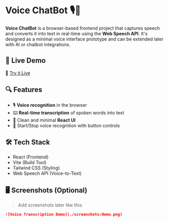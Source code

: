 # Voice ChatBot 🎙️🧠

**Voice ChatBot** is a browser-based frontend project that captures speech and converts it into text in real-time using the **Web Speech API**. It's designed as a minimal voice interface prototype and can be extended later with AI or chatbot integrations.

## 🚀 Live Demo
🔗 [Try it Live](https://voice-chat-bot-harsh-yadav.netlify.app)

## 🔍 Features
- 🎙️ **Voice recognition** in the browser
- ⌨️ **Real-time transcription** of spoken words into text
- 🧼 Clean and minimal **React UI**
- 🔁 Start/Stop voice recognition with button controls

## 🛠️ Tech Stack
- React (Frontend)
- Vite (Build Tool)
- Tailwind CSS (Styling)
- Web Speech API (Voice-to-Text)

## 🖥️ Screenshots (Optional)
> Add screenshots later like this:
```markdown
![Voice Transcription Demo](./screenshots/demo.png)
